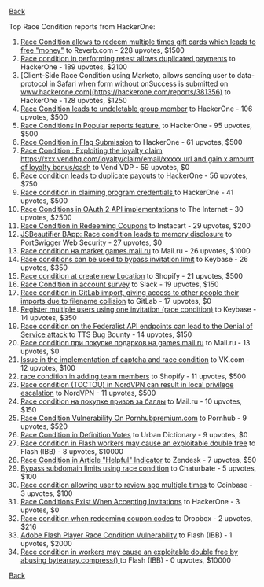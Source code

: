 [Back](../README.md)

Top Race Condition reports from HackerOne:

1. [Race Condition allows to redeem multiple times gift cards which leads to free "money"](https://hackerone.com/reports/759247) to Reverb.com - 228 upvotes, $1500
2. [Race condition in performing retest allows duplicated payments](https://hackerone.com/reports/429026) to HackerOne - 189 upvotes, $2100
3. [Client-Side Race Condition using Marketo, allows sending user to data-protocol in Safari when form without onSuccess is submitted on www.hackerone.com](https://hackerone.com/reports/381356) to HackerOne - 128 upvotes, $1250
4. [Race Condition leads to undeletable group member](https://hackerone.com/reports/604534) to HackerOne - 106 upvotes, $500
5. [Race Conditions in Popular reports feature.](https://hackerone.com/reports/146845) to HackerOne - 95 upvotes, $500
6. [Race Condition in Flag Submission](https://hackerone.com/reports/454949) to HackerOne - 61 upvotes, $500
7. [Race Condition : Exploiting the loyalty claim https://xxx.vendhq.com/loyalty/claim/email/xxxxx url and gain x amount of loyalty bonus/cash](https://hackerone.com/reports/331940) to Vend VDP - 59 upvotes, $0
8. [Race condition leads to duplicate payouts](https://hackerone.com/reports/220445) to HackerOne - 56 upvotes, $750
9. [Race condition in claiming program credentials ](https://hackerone.com/reports/488985) to HackerOne - 41 upvotes, $500
10. [Race Conditions in OAuth 2 API implementations](https://hackerone.com/reports/55140) to The Internet - 30 upvotes, $2500
11. [Race Condition in Redeeming Coupons](https://hackerone.com/reports/157996) to Instacart - 29 upvotes, $200
12. [JSBeautifier BApp: Race condition leads to memory disclosure](https://hackerone.com/reports/187134) to PortSwigger Web Security - 27 upvotes, $0
13. [Race condition на market.games.mail.ru](https://hackerone.com/reports/317557) to Mail.ru - 26 upvotes, $1000
14. [Race conditions can be used to bypass invitation limit](https://hackerone.com/reports/115007) to Keybase - 26 upvotes, $350
15. [Race condition at create new Location](https://hackerone.com/reports/413759) to Shopify - 21 upvotes, $500
16. [Race Condition in account survey](https://hackerone.com/reports/165570) to Slack - 19 upvotes, $150
17. [Race condition in GitLab import, giving access to other people their imports due to filename collision](https://hackerone.com/reports/214028) to GitLab - 17 upvotes, $0
18. [Register multiple users using one invitation (race condition)](https://hackerone.com/reports/148609) to Keybase - 14 upvotes, $350
19. [Race condition on the Federalist API endpoints can lead to the Denial of Service attack](https://hackerone.com/reports/249319) to TTS Bug Bounty - 14 upvotes, $150
20. [Race condition при покупке подарков на games.mail.ru](https://hackerone.com/reports/685432) to Mail.ru - 13 upvotes, $0
21. [Issue in the implementation of captcha and race condition](https://hackerone.com/reports/67562) to VK.com - 12 upvotes, $100
22. [race condition in adding team members](https://hackerone.com/reports/176127) to Shopify - 11 upvotes, $500
23. [Race condition (TOCTOU) in NordVPN can result in local privilege escalation](https://hackerone.com/reports/768110) to NordVPN - 11 upvotes, $500
24. [Race condition на покупке призов за баллы](https://hackerone.com/reports/700833) to Mail.ru - 10 upvotes, $150
25. [Race Condition Vulnerability On Pornhubpremium.com](https://hackerone.com/reports/183624) to Pornhub - 9 upvotes, $520
26. [Race Condition in Definition Votes](https://hackerone.com/reports/152717) to Urban Dictionary - 9 upvotes, $0
27. [Race condition in Flash workers may cause an exploitabl​e double free](https://hackerone.com/reports/37240) to Flash (IBB) - 8 upvotes, $10000
28. [Race Condition in Article "Helpful" Indicator](https://hackerone.com/reports/109485) to Zendesk - 7 upvotes, $50
29. [Bypass subdomain limits using race condition](https://hackerone.com/reports/395351) to Chaturbate - 5 upvotes, $100
30. [Race condition allowing user to review app multiple times](https://hackerone.com/reports/106360) to Coinbase - 3 upvotes, $100
31. [Race Conditions Exist When Accepting Invitations](https://hackerone.com/reports/119354) to HackerOne - 3 upvotes, $0
32. [Race condition when redeeming coupon codes](https://hackerone.com/reports/59179) to Dropbox - 2 upvotes, $216
33. [Adobe Flash Player Race Condition Vulnerability](https://hackerone.com/reports/119657) to Flash (IBB) - 1 upvotes, $2000
34. [Race condition in workers may cause an exploitable double free by abusing bytearray.compress()  ](https://hackerone.com/reports/47227) to Flash (IBB) - 0 upvotes, $10000


[Back](../README.md)